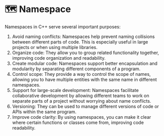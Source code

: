 # 🗺️ Namespace

Namespaces in C++ serve several important purposes:

1. Avoid naming conflicts: Namespaces help prevent naming collisions between different parts of code. This is especially useful in large projects or when using multiple libraries.
2. Organize code: They allow you to group related functionality together, improving code organization and readability.
3. Create modular code: Namespaces support better encapsulation and modularity by separating different components of a program.
4. Control scope: They provide a way to control the scope of names, allowing you to have multiple entities with the same name in different namespaces.
5. Support for large-scale development: Namespaces facilitate collaborative development by allowing different teams to work on separate parts of a project without worrying about name conflicts.
6. Versioning: They can be used to manage different versions of code or APIs within the same program.
7. Improve code clarity: By using namespaces, you can make it clear where certain functions or classes come from, improving code readability.
